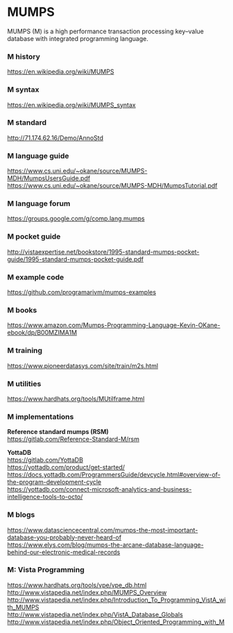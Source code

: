 # MUMPS
MUMPS (M) is a high performance transaction processing key–value database with integrated programming language.

### M history   
https://en.wikipedia.org/wiki/MUMPS

### M syntax  
https://en.wikipedia.org/wiki/MUMPS_syntax

### M standard  
http://71.174.62.16/Demo/AnnoStd

### M language guide  
https://www.cs.uni.edu/~okane/source/MUMPS-MDH/MumpsUsersGuide.pdf  
https://www.cs.uni.edu/~okane/source/MUMPS-MDH/MumpsTutorial.pdf

### M language forum
https://groups.google.com/g/comp.lang.mumps

### M pocket guide  
http://vistaexpertise.net/bookstore/1995-standard-mumps-pocket-guide/1995-standard-mumps-pocket-guide.pdf

### M example code  
https://github.com/programarivm/mumps-examples

### M books  
https://www.amazon.com/Mumps-Programming-Language-Kevin-OKane-ebook/dp/B00MZIMA1M

### M training  
https://www.pioneerdatasys.com/site/train/m2s.html

### M utilities  
https://www.hardhats.org/tools/MUtilframe.html


### M implementations
__Reference standard mumps (RSM)__  
https://gitlab.com/Reference-Standard-M/rsm  

__YottaDB__  
https://gitlab.com/YottaDB  
https://yottadb.com/product/get-started/  
https://docs.yottadb.com/ProgrammersGuide/devcycle.html#overview-of-the-program-development-cycle  
https://yottadb.com/connect-microsoft-analytics-and-business-intelligence-tools-to-octo/


### M blogs  
https://www.datasciencecentral.com/mumps-the-most-important-database-you-probably-never-heard-of  
https://www.elys.com/blog/mumps-the-arcane-database-language-behind-our-electronic-medical-records


### M: Vista Programming  
https://www.hardhats.org/tools/vpe/vpe_db.html  
http://www.vistapedia.net/index.php/MUMPS_Overview  
http://www.vistapedia.net/index.php/Introduction_To_Programming_VistA_with_MUMPS  
http://www.vistapedia.net/index.php/VistA_Database_Globals  
http://www.vistapedia.net/index.php/Object_Oriented_Programming_with_M  




